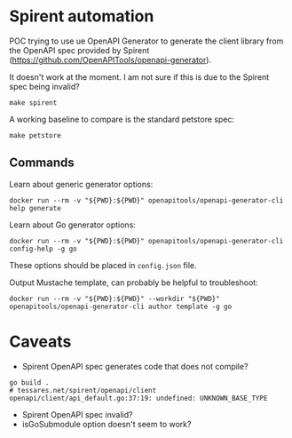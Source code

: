 # Spirent automation

POC trying to use ue OpenAPI Generator to generate the client library from
the OpenAPI spec provided by Spirent (https://github.com/OpenAPITools/openapi-generator).

It doesn't work at the moment. I am not sure if this is due to the Spirent
spec being invalid?

```
make spirent
```

A working baseline to compare is the standard petstore spec:

```
make petstore
```

## Commands

Learn about generic generator options:

```
docker run --rm -v "${PWD}:${PWD}" openapitools/openapi-generator-cli help generate
```

Learn about Go generator options:

```
docker run --rm -v "${PWD}:${PWD}" openapitools/openapi-generator-cli config-help -g go
```

These options should be placed in `config.json` file.

Output Mustache template, can probably be helpful to troubleshoot:

```
docker run --rm -v "${PWD}:${PWD}" --workdir "${PWD}" openapitools/openapi-generator-cli author template -g go
```

# Caveats

- Spirent OpenAPI spec generates code that does not compile?
```
go build .
# tessares.net/spirent/openapi/client
openapi/client/api_default.go:37:19: undefined: UNKNOWN_BASE_TYPE
```
- Spirent OpenAPI spec invalid?
- isGoSubmodule option doesn't seem to work?
